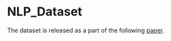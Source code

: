 # NLP_Dataset

The dataset is released as a part of the following [paper](https://link.springer.com/article/10.1007/s11042-019-7505-8). 
